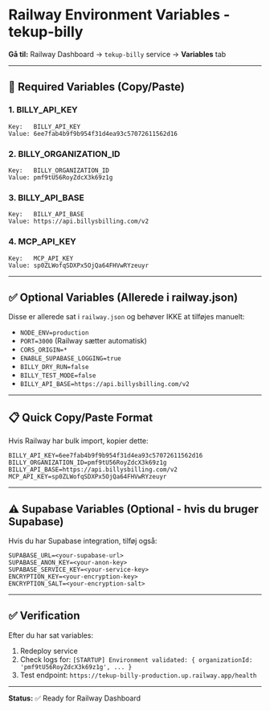 # Railway Environment Variables - tekup-billy

**Gå til:** Railway Dashboard → `tekup-billy` service → **Variables** tab

---

## 🔑 Required Variables (Copy/Paste)

### 1. BILLY_API_KEY

```
Key:   BILLY_API_KEY
Value: 6ee7fab4b9f9b954f31d4ea93c57072611562d16
```

### 2. BILLY_ORGANIZATION_ID

```
Key:   BILLY_ORGANIZATION_ID
Value: pmf9tU56RoyZdcX3k69z1g
```

### 3. BILLY_API_BASE

```
Key:   BILLY_API_BASE
Value: https://api.billysbilling.com/v2
```

### 4. MCP_API_KEY

```
Key:   MCP_API_KEY
Value: sp0ZLWofqSDXPx5OjQa64FHVwRYzeuyr
```

---

## ✅ Optional Variables (Allerede i railway.json)

Disse er allerede sat i `railway.json` og behøver IKKE at tilføjes manuelt:

- `NODE_ENV=production`
- `PORT=3000` (Railway sætter automatisk)
- `CORS_ORIGIN=*`
- `ENABLE_SUPABASE_LOGGING=true`
- `BILLY_DRY_RUN=false`
- `BILLY_TEST_MODE=false`
- `BILLY_API_BASE=https://api.billysbilling.com/v2`

---

## 📋 Quick Copy/Paste Format

Hvis Railway har bulk import, kopier dette:

```
BILLY_API_KEY=6ee7fab4b9f9b954f31d4ea93c57072611562d16
BILLY_ORGANIZATION_ID=pmf9tU56RoyZdcX3k69z1g
BILLY_API_BASE=https://api.billysbilling.com/v2
MCP_API_KEY=sp0ZLWofqSDXPx5OjQa64FHVwRYzeuyr
```

---

## ⚠️ Supabase Variables (Optional - hvis du bruger Supabase)

Hvis du har Supabase integration, tilføj også:

```
SUPABASE_URL=<your-supabase-url>
SUPABASE_ANON_KEY=<your-anon-key>
SUPABASE_SERVICE_KEY=<your-service-key>
ENCRYPTION_KEY=<your-encryption-key>
ENCRYPTION_SALT=<your-encryption-salt>
```

---

## ✅ Verification

Efter du har sat variables:

1. Redeploy service
2. Check logs for: `[STARTUP] Environment validated: { organizationId: 'pmf9tU56RoyZdcX3k69z1g', ... }`
3. Test endpoint: `https://tekup-billy-production.up.railway.app/health`

---

**Status:** ✅ Ready for Railway Dashboard
